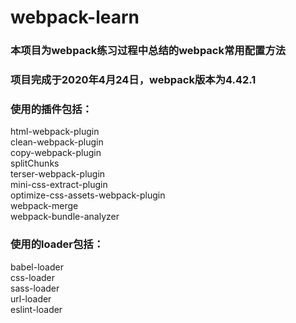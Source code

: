 # webpack-learn  
### 本项目为webpack练习过程中总结的webpack常用配置方法  
### 项目完成于2020年4月24日，webpack版本为4.42.1  
### 使用的插件包括：  
html-webpack-plugin  
clean-webpack-plugin  
copy-webpack-plugin  
splitChunks  
terser-webpack-plugin  
mini-css-extract-plugin  
optimize-css-assets-webpack-plugin  
webpack-merge  
webpack-bundle-analyzer  
### 使用的loader包括：  
babel-loader  
css-loader  
sass-loader  
url-loader  
eslint-loader  
